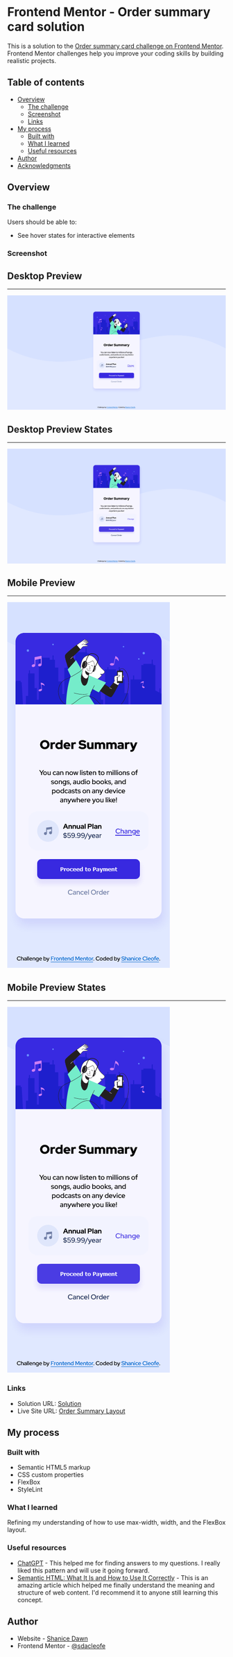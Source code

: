 # Frontend Mentor - Order summary card solution

This is a solution to the [Order summary card challenge on Frontend Mentor](https://www.frontendmentor.io/challenges/order-summary-component-QlPmajDUj). Frontend Mentor challenges help you improve your coding skills by building realistic projects.

## Table of contents

- [Overview](#overview)
  - [The challenge](#the-challenge)
  - [Screenshot](#screenshot)
  - [Links](#links)
- [My process](#my-process)
  - [Built with](#built-with)
  - [What I learned](#what-i-learned)
  - [Useful resources](#useful-resources)
- [Author](#author)
- [Acknowledgments](#acknowledgments)

## Overview

### The challenge

Users should be able to:

- See hover states for interactive elements

### Screenshot

## Desktop Preview

---

![](./design/desktop-preview-f.png)

## Desktop Preview States

---

![](./design/desktop-preview-states-f.png)

## Mobile Preview

---

![](./design/mobile-preview.png)

## Mobile Preview States

---

![](./design/mobile-preview-states-f.png)

### Links

- Solution URL: [Solution](https://your-solution-url.com)
- Live Site URL: [Order Summary Layout](https://your-live-site-url.com)

## My process

### Built with

- Semantic HTML5 markup
- CSS custom properties
- FlexBox
- StyleLint

### What I learned

Refining my understanding of how to use max-width, width, and the FlexBox layout.

### Useful resources

- [ChatGPT](https://www.example.com) - This helped me for finding answers to my questions. I really liked this pattern and will use it going forward.
- [Semantic HTML: What It Is and How to Use It Correctly](https://www.semrush.com/blog/semantic-html5-guide/) - This is an amazing article which helped me finally understand the meaning and structure of web content. I'd recommend it to anyone still learning this concept.

## Author

- Website - [Shanice Dawn](https://sdacleofe.github.io/about-me/)
- Frontend Mentor - [@sdacleofe](https://www.frontendmentor.io/profile/sdacleofe)
